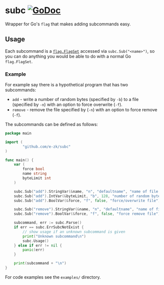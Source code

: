 # subc [![GoDoc](https://godocs.io/github.com/e-zk/subc?status.svg)](https://godocs.io/github.com/e-zk/subc)

Wrapper for Go's `flag` that makes adding subcommands easy.

## Usage

Each subcommand is a [`flag.FlagSet`](https://godocs.io/flag) accessed via `subc.Sub("<name>")`, so you can do anything you would be able to do with a normal Go `flag.FlagSet`.

### Example

For example say there is a hypothetical program that has two subcommands:

* `add` - write a number of random bytes (specified by `-b`) to a file (specified by `-n`) with an option to force overwrite (`-f`).
* `remove` - remove the file specified by (`-n`) with an option to force remove (`-f`).

The subcommands can be defined as follows:

```go
package main

import (
        "github.com/e-zk/subc"
)

func main() {
	var (
		force bool
		name string
		byteLimit int
	)

	subc.Sub("add").StringVar(&name, "n", "defaultname", "name of file to create")
	subc.Sub("add").IntVar(&byteLimit, "b", 128, "number of random bytes to write to file")
	subc.Sub("add").BoolVar(&force, "f", false, "force/overwrite file")

	subc.Sub("remove").StringVar(&name, "n", "defaultname", "name of file to remove")
	subc.Sub("remove").BoolVar(&force, "f", false, "force remove file")

	subcommand, err := subc.Parse()
	if err == subc.ErrSubcNotExist {
		// show usage if an unknown subcommand is given
		print("Unknown subcommand\n")
		subc.Usage()
	} else if err != nil {
		panic(err)
	}

	print(subcommand + "\n")
}
```

For code examples see the `examples/` directory.
